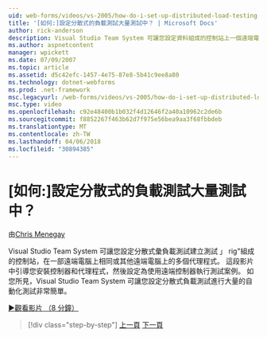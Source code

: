 ```yaml
---
uid: web-forms/videos/vs-2005/how-do-i-set-up-distributed-load-testing-for-high-volume-tests
title: '[如何:]設定分散式的負載測試大量測試中？ | Microsoft Docs'
author: rick-anderson
description: Visual Studio Team System 可讓您設定資料組成的控制站上一個遠端電腦與 multipl 分散式彙負載測試建立測試 rig'...
ms.author: aspnetcontent
manager: wpickett
ms.date: 07/09/2007
ms.topic: article
ms.assetid: d5c42efc-1457-4e75-87e8-5b41c9ee8a80
ms.technology: dotnet-webforms
ms.prod: .net-framework
msc.legacyurl: /web-forms/videos/vs-2005/how-do-i-set-up-distributed-load-testing-for-high-volume-tests
msc.type: video
ms.openlocfilehash: c92e48400b1b032f4d12646f2a40a10962c2de6b
ms.sourcegitcommit: f8852267f463b62d7f975e56bea9aa3f68fbbdeb
ms.translationtype: MT
ms.contentlocale: zh-TW
ms.lasthandoff: 04/06/2018
ms.locfileid: "30894385"
---
```

<a name="how-do-i-set-up-distributed-load-testing-for-high-volume-tests"></a>[如何:]設定分散式的負載測試大量測試中？
====================
由[Chris Menegay](https://twitter.com/CMenegay)

Visual Studio Team System 可讓您設定分散式彙負載測試建立測試 」 rig"組成的控制站，在一部遠端電腦上相同或其他遠端電腦上的多個代理程式。 這段影片中引導您安裝控制器和代理程式，然後設定為使用遠端控制器執行測試案例。 如您所見，Visual Studio Team System 可讓您設定分散式負載測試進行大量的自動化測試非常簡單。

[&#9654;觀看影片 （8 分鐘）](https://channel9.msdn.com/Blogs/ASP-NET-Site-Videos/how-do-i-set-up-distributed-load-testing-for-high-volume-tests)

> [!div class="step-by-step"]
> [上一頁](how-do-i-tune-web-application-performance-with-profiling.md)
> [下一頁](how-do-i-enforce-coding-standards-with-code-analysis.md)
